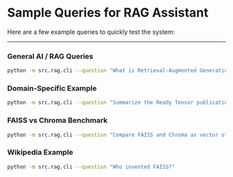 # Sample Queries for RAG Assistant

Here are a few example queries to quickly test the system:

---

### General AI / RAG Queries
```bash
python -m src.rag.cli --question "What is Retrieval-Augmented Generation and why is it useful?"
```
### Domain-Specific Example
```bash
python -m src.rag.cli --question "Summarize the Ready Tensor publication on technical excellence"
```
### FAISS vs Chroma Benchmark
```bash
python -m src.rag.cli --question "Compare FAISS and Chroma as vector stores"
```
### Wikipedia Example
```bash
python -m src.rag.cli --question "Who invented FAISS?"
```